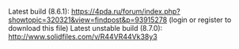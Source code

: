 Latest build (8.6.1): https://4pda.ru/forum/index.php?showtopic=320321&view=findpost&p=93915278 (login or register to download this file)
Latest unstable build (8.7.0): http://www.solidfiles.com/v/R44VR44Vk38y3
